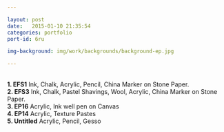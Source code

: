 ```yaml
---

layout: post
date:   2015-01-10 21:35:54
categories: portfolio
port-id: 6ru

img-background: img/work/backgrounds/background-ep.jpg

---
```


<br><b>1. EFS1</b> Ink, Chalk, Acrylic, Pencil, China Marker on Stone Paper.
<br><b>2. EFS3</b> Ink, Chalk, Pastel Shavings, Wool, Acrylic, China Marker on Stone Paper.
<br><b>3. EP16</b> Acrylic, Ink well pen on Canvas
<br><b>4. EP14</b> Acrylic, Texture Pastes
<br><b>5. Untitled</b> Acrylic, Pencil, Gesso
